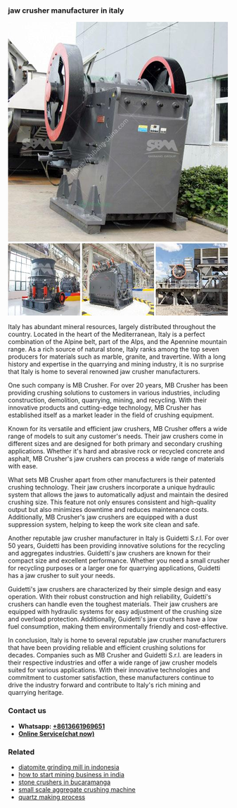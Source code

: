 <h3>jaw crusher manufacturer in italy</h3><img src='1708408254.jpg' alt=''><p>Italy has abundant mineral resources, largely distributed throughout the country. Located in the heart of the Mediterranean, Italy is a perfect combination of the Alpine belt, part of the Alps, and the Apennine mountain range. As a rich source of natural stone, Italy ranks among the top seven producers for materials such as marble, granite, and travertine. With a long history and expertise in the quarrying and mining industry, it is no surprise that Italy is home to several renowned jaw crusher manufacturers.</p><p>One such company is MB Crusher. For over 20 years, MB Crusher has been providing crushing solutions to customers in various industries, including construction, demolition, quarrying, mining, and recycling. With their innovative products and cutting-edge technology, MB Crusher has established itself as a market leader in the field of crushing equipment.</p><p>Known for its versatile and efficient jaw crushers, MB Crusher offers a wide range of models to suit any customer's needs. Their jaw crushers come in different sizes and are designed for both primary and secondary crushing applications. Whether it's hard and abrasive rock or recycled concrete and asphalt, MB Crusher's jaw crushers can process a wide range of materials with ease.</p><p>What sets MB Crusher apart from other manufacturers is their patented crushing technology. Their jaw crushers incorporate a unique hydraulic system that allows the jaws to automatically adjust and maintain the desired crushing size. This feature not only ensures consistent and high-quality output but also minimizes downtime and reduces maintenance costs. Additionally, MB Crusher's jaw crushers are equipped with a dust suppression system, helping to keep the work site clean and safe.</p><p>Another reputable jaw crusher manufacturer in Italy is Guidetti S.r.l. For over 50 years, Guidetti has been providing innovative solutions for the recycling and aggregates industries. Guidetti's jaw crushers are known for their compact size and excellent performance. Whether you need a small crusher for recycling purposes or a larger one for quarrying applications, Guidetti has a jaw crusher to suit your needs.</p><p>Guidetti's jaw crushers are characterized by their simple design and easy operation. With their robust construction and high reliability, Guidetti's crushers can handle even the toughest materials. Their jaw crushers are equipped with hydraulic systems for easy adjustment of the crushing size and overload protection. Additionally, Guidetti's jaw crushers have a low fuel consumption, making them environmentally friendly and cost-effective.</p><p>In conclusion, Italy is home to several reputable jaw crusher manufacturers that have been providing reliable and efficient crushing solutions for decades. Companies such as MB Crusher and Guidetti S.r.l. are leaders in their respective industries and offer a wide range of jaw crusher models suited for various applications. With their innovative technologies and commitment to customer satisfaction, these manufacturers continue to drive the industry forward and contribute to Italy's rich mining and quarrying heritage.</p><h3>Contact us</h3><ul><li><strong>Whatsapp:&nbsp;<a href="https://wa.me/8613661969651">+8613661969651</a></strong></li><li><a href="https://swt.shibang-china.com/?git&amp;zhl&amp;jaw crusher manufacturer in italy"><strong>Online Service(chat now)</strong></a></li></ul><h3>Related</h3><ul><li><a href='diatomite grinding mill in indonesia.md'>diatomite grinding mill in indonesia</a></li><li><a href='how to start mining business in india.md'>how to start mining business in india</a></li><li><a href='stone crushers in bucaramanga.md'>stone crushers in bucaramanga</a></li><li><a href='small scale aggregate crushing machine.md'>small scale aggregate crushing machine</a></li><li><a href='quartz making process.md'>quartz making process</a></li></ul>